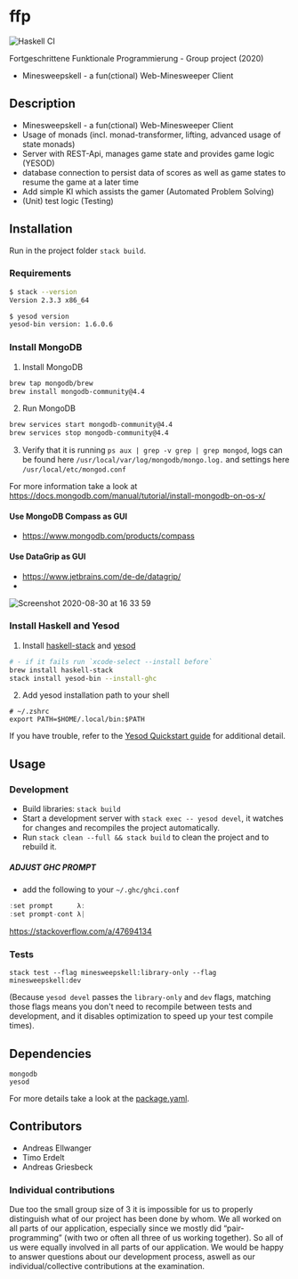 # ffp
![Haskell CI](https://github.com/ndrsllwngr/ffp/workflows/Haskell%20CI/badge.svg?branch=develop)

Fortgeschrittene Funktionale Programmierung - Group project (2020)

- Minesweepskell - a fun(ctional) Web-Minesweeper Client

## Description

- Minesweepskell - a fun(ctional) Web-Minesweeper Client
- Usage of monads (incl. monad-transformer, lifting, advanced usage of state monads)
- Server with REST-Api, manages game state and provides game logic (YESOD)
- database connection to persist data of scores as well as game states to resume the game at a later time
- Add simple KI which assists the gamer (Automated Problem Solving)
- (Unit) test logic (Testing)

## Installation
Run in the project folder `stack build`.

### Requirements
```bash
$ stack --version
Version 2.3.3 x86_64

$ yesod version
yesod-bin version: 1.6.0.6
```
### Install MongoDB
1. Install MongoDB
```sh
brew tap mongodb/brew
brew install mongodb-community@4.4
```
2. Run MongoDB
```sh
brew services start mongodb-community@4.4
brew services stop mongodb-community@4.4
```
3. Verify that it is running `ps aux | grep -v grep | grep mongod`, logs can be found here `/usr/local/var/log/mongodb/mongo.log.` and settings here `/usr/local/etc/mongod.conf`

For more information take a look at https://docs.mongodb.com/manual/tutorial/install-mongodb-on-os-x/

#### Use MongoDB Compass as GUI
- https://www.mongodb.com/products/compass

#### Use DataGrip as GUI
- https://www.jetbrains.com/de-de/datagrip/ 
- 
![Screenshot 2020-08-30 at 16 33 59](https://user-images.githubusercontent.com/10077258/91661825-aa5bbe80-eade-11ea-98ce-4a0572999590.png)

### Install Haskell and Yesod
1. Install [haskell-stack](http://haskellstack.org/) and [yesod](https://www.yesodweb.com/)
```bash
# - if it fails run `xcode-select --install before`
brew install haskell-stack
stack install yesod-bin --install-ghc
```
2. Add yesod installation path to your shell
```
# ~/.zshrc
export PATH=$HOME/.local/bin:$PATH
```
If you have trouble, refer to the [Yesod Quickstart guide](https://www.yesodweb.com/page/quickstart) for additional detail.

## Usage
### Development
- Build libraries: `stack build`
- Start a development server with `stack exec -- yesod devel`, it watches for changes and recompiles the project automatically. 
- Run `stack clean --full && stack build` to clean the project and to rebuild it.

##### ADJUST GHC PROMPT
- add the following to your `~/.ghc/ghci.conf`
```haskell
:set prompt      λ: 
:set prompt-cont λ| 
```
https://stackoverflow.com/a/47694134

### Tests
```
stack test --flag minesweepskell:library-only --flag minesweepskell:dev
```

(Because `yesod devel` passes the `library-only` and `dev` flags, matching those flags means you don't need to recompile between tests and development, and it disables optimization to speed up your test compile times).


## Dependencies
```
mongodb
yesod
```

For more details take a look at the [package.yaml](package.yaml).

## Contributors

- Andreas Ellwanger
- Timo Erdelt
- Andreas Griesbeck

### Individual contributions

Due too the small group size of 3 it is impossible for us to properly distinguish what of our project has been done by whom. We all worked on all parts of our application, especially since we mostly did “pair-programming” (with two or often all three of us working together). So all of us were equally involved in all parts of our application.
We would be happy to answer questions about our development process, aswell as our individual/collective contributions at the examination.

